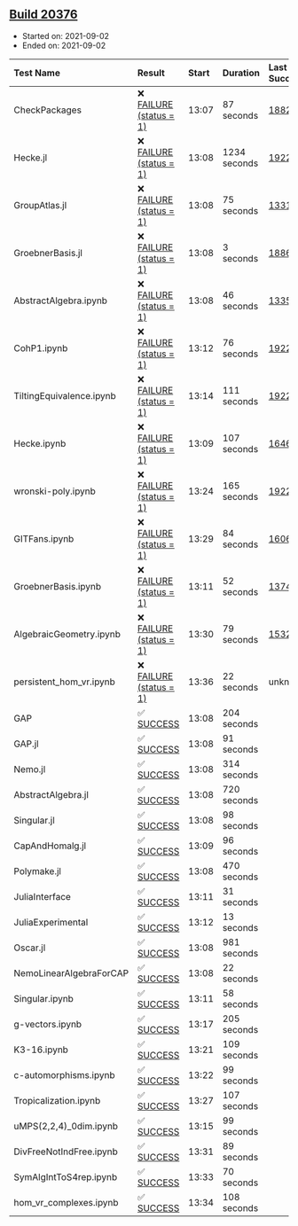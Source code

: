## [Build 20376](https://oscarci.mathematik.uni-kl.de/job/oscar/20376/)

* Started on: 2021-09-02
* Ended on: 2021-09-02

| Test Name    | Result | Start | Duration | Last Success | First Failure |
|:-------------|:-------|:------|:---------|:-------------|:--------------|
| CheckPackages | ❌ [FAILURE (status = 1)](https://oscarci.mathematik.uni-kl.de/job/oscar/20376/artifact/logs/build-20376/CheckPackages.log) | 13:07 | 87 seconds | [18822](https://oscarci.mathematik.uni-kl.de/job/oscar/18822/) | [18823](https://oscarci.mathematik.uni-kl.de/job/oscar/18823/) |
| Hecke.jl | ❌ [FAILURE (status = 1)](https://oscarci.mathematik.uni-kl.de/job/oscar/20376/artifact/logs/build-20376/Hecke.jl.log) | 13:08 | 1234 seconds | [19222](https://oscarci.mathematik.uni-kl.de/job/oscar/19222/) | [20152](https://oscarci.mathematik.uni-kl.de/job/oscar/20152/) |
| GroupAtlas.jl | ❌ [FAILURE (status = 1)](https://oscarci.mathematik.uni-kl.de/job/oscar/20376/artifact/logs/build-20376/GroupAtlas.jl.log) | 13:08 | 75 seconds | [13311](https://oscarci.mathematik.uni-kl.de/job/oscar/13311/) | [13312](https://oscarci.mathematik.uni-kl.de/job/oscar/13312/) |
| GroebnerBasis.jl | ❌ [FAILURE (status = 1)](https://oscarci.mathematik.uni-kl.de/job/oscar/20376/artifact/logs/build-20376/GroebnerBasis.jl.log) | 13:08 | 3 seconds | [18864](https://oscarci.mathematik.uni-kl.de/job/oscar/18864/) | [18865](https://oscarci.mathematik.uni-kl.de/job/oscar/18865/) |
| AbstractAlgebra.ipynb | ❌ [FAILURE (status = 1)](https://oscarci.mathematik.uni-kl.de/job/oscar/20376/artifact/logs/build-20376/AbstractAlgebra.ipynb.log) | 13:08 | 46 seconds | [13355](https://oscarci.mathematik.uni-kl.de/job/oscar/13355/) | [13356](https://oscarci.mathematik.uni-kl.de/job/oscar/13356/) |
| CohP1.ipynb | ❌ [FAILURE (status = 1)](https://oscarci.mathematik.uni-kl.de/job/oscar/20376/artifact/logs/build-20376/CohP1.ipynb.log) | 13:12 | 76 seconds | [19222](https://oscarci.mathematik.uni-kl.de/job/oscar/19222/) | [20152](https://oscarci.mathematik.uni-kl.de/job/oscar/20152/) |
| TiltingEquivalence.ipynb | ❌ [FAILURE (status = 1)](https://oscarci.mathematik.uni-kl.de/job/oscar/20376/artifact/logs/build-20376/TiltingEquivalence.ipynb.log) | 13:14 | 111 seconds | [19222](https://oscarci.mathematik.uni-kl.de/job/oscar/19222/) | [20152](https://oscarci.mathematik.uni-kl.de/job/oscar/20152/) |
| Hecke.ipynb | ❌ [FAILURE (status = 1)](https://oscarci.mathematik.uni-kl.de/job/oscar/20376/artifact/logs/build-20376/Hecke.ipynb.log) | 13:09 | 107 seconds | [16463](https://oscarci.mathematik.uni-kl.de/job/oscar/16463/) | [16464](https://oscarci.mathematik.uni-kl.de/job/oscar/16464/) |
| wronski-poly.ipynb | ❌ [FAILURE (status = 1)](https://oscarci.mathematik.uni-kl.de/job/oscar/20376/artifact/logs/build-20376/wronski-poly.ipynb.log) | 13:24 | 165 seconds | [19222](https://oscarci.mathematik.uni-kl.de/job/oscar/19222/) | [20152](https://oscarci.mathematik.uni-kl.de/job/oscar/20152/) |
| GITFans.ipynb | ❌ [FAILURE (status = 1)](https://oscarci.mathematik.uni-kl.de/job/oscar/20376/artifact/logs/build-20376/GITFans.ipynb.log) | 13:29 | 84 seconds | [16068](https://oscarci.mathematik.uni-kl.de/job/oscar/16068/) | [16069](https://oscarci.mathematik.uni-kl.de/job/oscar/16069/) |
| GroebnerBasis.ipynb | ❌ [FAILURE (status = 1)](https://oscarci.mathematik.uni-kl.de/job/oscar/20376/artifact/logs/build-20376/GroebnerBasis.ipynb.log) | 13:11 | 52 seconds | [13748](https://oscarci.mathematik.uni-kl.de/job/oscar/13748/) | [13749](https://oscarci.mathematik.uni-kl.de/job/oscar/13749/) |
| AlgebraicGeometry.ipynb | ❌ [FAILURE (status = 1)](https://oscarci.mathematik.uni-kl.de/job/oscar/20376/artifact/logs/build-20376/AlgebraicGeometry.ipynb.log) | 13:30 | 79 seconds | [15322](https://oscarci.mathematik.uni-kl.de/job/oscar/15322/) | [15323](https://oscarci.mathematik.uni-kl.de/job/oscar/15323/) |
| persistent_hom_vr.ipynb | ❌ [FAILURE (status = 1)](https://oscarci.mathematik.uni-kl.de/job/oscar/20376/artifact/logs/build-20376/persistent_hom_vr.ipynb.log) | 13:36 | 22 seconds | unknown | unknown |
| GAP | ✅ [SUCCESS](https://oscarci.mathematik.uni-kl.de/job/oscar/20376/artifact/logs/build-20376/GAP.log) | 13:08 | 204 seconds |  |  |
| GAP.jl | ✅ [SUCCESS](https://oscarci.mathematik.uni-kl.de/job/oscar/20376/artifact/logs/build-20376/GAP.jl.log) | 13:08 | 91 seconds |  |  |
| Nemo.jl | ✅ [SUCCESS](https://oscarci.mathematik.uni-kl.de/job/oscar/20376/artifact/logs/build-20376/Nemo.jl.log) | 13:08 | 314 seconds |  |  |
| AbstractAlgebra.jl | ✅ [SUCCESS](https://oscarci.mathematik.uni-kl.de/job/oscar/20376/artifact/logs/build-20376/AbstractAlgebra.jl.log) | 13:08 | 720 seconds |  |  |
| Singular.jl | ✅ [SUCCESS](https://oscarci.mathematik.uni-kl.de/job/oscar/20376/artifact/logs/build-20376/Singular.jl.log) | 13:08 | 98 seconds |  |  |
| CapAndHomalg.jl | ✅ [SUCCESS](https://oscarci.mathematik.uni-kl.de/job/oscar/20376/artifact/logs/build-20376/CapAndHomalg.jl.log) | 13:09 | 96 seconds |  |  |
| Polymake.jl | ✅ [SUCCESS](https://oscarci.mathematik.uni-kl.de/job/oscar/20376/artifact/logs/build-20376/Polymake.jl.log) | 13:08 | 470 seconds |  |  |
| JuliaInterface | ✅ [SUCCESS](https://oscarci.mathematik.uni-kl.de/job/oscar/20376/artifact/logs/build-20376/JuliaInterface.log) | 13:11 | 31 seconds |  |  |
| JuliaExperimental | ✅ [SUCCESS](https://oscarci.mathematik.uni-kl.de/job/oscar/20376/artifact/logs/build-20376/JuliaExperimental.log) | 13:12 | 13 seconds |  |  |
| Oscar.jl | ✅ [SUCCESS](https://oscarci.mathematik.uni-kl.de/job/oscar/20376/artifact/logs/build-20376/Oscar.jl.log) | 13:08 | 981 seconds |  |  |
| NemoLinearAlgebraForCAP | ✅ [SUCCESS](https://oscarci.mathematik.uni-kl.de/job/oscar/20376/artifact/logs/build-20376/NemoLinearAlgebraForCAP.log) | 13:08 | 22 seconds |  |  |
| Singular.ipynb | ✅ [SUCCESS](https://oscarci.mathematik.uni-kl.de/job/oscar/20376/artifact/logs/build-20376/Singular.ipynb.log) | 13:11 | 58 seconds |  |  |
| g-vectors.ipynb | ✅ [SUCCESS](https://oscarci.mathematik.uni-kl.de/job/oscar/20376/artifact/logs/build-20376/g-vectors.ipynb.log) | 13:17 | 205 seconds |  |  |
| K3-16.ipynb | ✅ [SUCCESS](https://oscarci.mathematik.uni-kl.de/job/oscar/20376/artifact/logs/build-20376/K3-16.ipynb.log) | 13:21 | 109 seconds |  |  |
| c-automorphisms.ipynb | ✅ [SUCCESS](https://oscarci.mathematik.uni-kl.de/job/oscar/20376/artifact/logs/build-20376/c-automorphisms.ipynb.log) | 13:22 | 99 seconds |  |  |
| Tropicalization.ipynb | ✅ [SUCCESS](https://oscarci.mathematik.uni-kl.de/job/oscar/20376/artifact/logs/build-20376/Tropicalization.ipynb.log) | 13:27 | 107 seconds |  |  |
| uMPS(2,2,4)_0dim.ipynb | ✅ [SUCCESS](https://oscarci.mathematik.uni-kl.de/job/oscar/20376/artifact/logs/build-20376/uMPS-2-2-4-_0dim.ipynb.log) | 13:15 | 99 seconds |  |  |
| DivFreeNotIndFree.ipynb | ✅ [SUCCESS](https://oscarci.mathematik.uni-kl.de/job/oscar/20376/artifact/logs/build-20376/DivFreeNotIndFree.ipynb.log) | 13:31 | 89 seconds |  |  |
| SymAlgIntToS4rep.ipynb | ✅ [SUCCESS](https://oscarci.mathematik.uni-kl.de/job/oscar/20376/artifact/logs/build-20376/SymAlgIntToS4rep.ipynb.log) | 13:33 | 70 seconds |  |  |
| hom_vr_complexes.ipynb | ✅ [SUCCESS](https://oscarci.mathematik.uni-kl.de/job/oscar/20376/artifact/logs/build-20376/hom_vr_complexes.ipynb.log) | 13:34 | 108 seconds |  |  |
